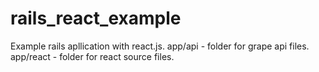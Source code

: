 # rails_react_example
Example rails apllication with react.js.
app/api - folder for grape api files.
app/react - folder for react source files. 

